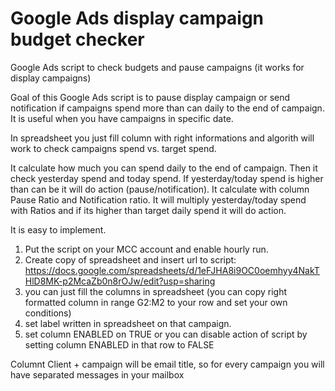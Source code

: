 # Google Ads display campaign budget checker
Google Ads script to check budgets and pause campaigns (it works for display campaigns)

Goal of this Google Ads script is to pause display campaign or send notification if campaigns spend more than can daily to the end of campaign. It is useful when you have campaigns in specific date.

In spreadsheet you just fill column with right informations and algorith will work to check campaigns spend vs. target spend.

It calculate how much you can spend daily to the end of campaign. Then it check yesterday spend and today spend. If yesterday/today spend is higher than can be it will do action (pause/notification). It calculate with column Pause Ratio and Notification ratio. It will multiply yesterday/today spend with Ratios and if its higher than target daily spend it will do action.

It is easy to implement. 

1) Put the script on your MCC account and enable hourly run.
2) Create copy of spreadsheet and insert url to script: https://docs.google.com/spreadsheets/d/1eFJHA8i9OC0oemhyy4NakTHlD8MK-p2McaZb0n8rOJw/edit?usp=sharing 
3) you can just fill the columns in spreadsheet (you can copy right formatted column in range G2:M2 to your row and set your own conditions)
4) set label written in spreadsheet on that campaign.
5) set column ENABLED on TRUE or you can disable action of script by setting column ENABLED in that row to FALSE

Columnt Client + campaign will be email title, so for every campaign you will have separated messages in your mailbox
